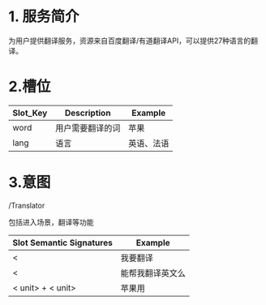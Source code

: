 # 1. 服务简介

为用户提供翻译服务，资源来自百度翻译\/有道翻译API，可以提供27种语言的翻译。

# 2.槽位

| **Slot\_Key** | **Description** | **Example** |
| --- | --- | --- |
| word | 用户需要翻译的词 | 苹果 |
| lang | 语言 | 英语、法语 |

# 3.意图

\/Translator

包括进入场景，翻译等功能

| **Slot Semantic Signatures** | **Example** |
| --- | --- |
| &lt; | 我要翻译 |
| &lt; | 能帮我翻译英文么 |
| &lt; unit&gt; + &lt; unit&gt; | 苹果用 |

